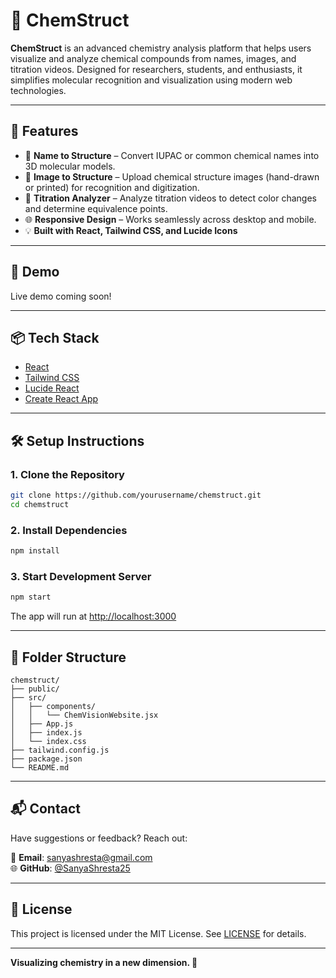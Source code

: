 
# 🔬 ChemStruct

**ChemStruct** is an advanced chemistry analysis platform that helps users visualize and analyze chemical compounds from names, images, and titration videos. Designed for researchers, students, and enthusiasts, it simplifies molecular recognition and visualization using modern web technologies.

---

## 🚀 Features

- 🧪 **Name to Structure** – Convert IUPAC or common chemical names into 3D molecular models.
- 📸 **Image to Structure** – Upload chemical structure images (hand-drawn or printed) for recognition and digitization.
- 🎥 **Titration Analyzer** – Analyze titration videos to detect color changes and determine equivalence points.
- 🌐 **Responsive Design** – Works seamlessly across desktop and mobile.
- 💡 **Built with React, Tailwind CSS, and Lucide Icons**

---

## 📸 Demo

Live demo coming soon!

---

## 📦 Tech Stack

- [React](https://reactjs.org/)
- [Tailwind CSS](https://tailwindcss.com/)
- [Lucide React](https://lucide.dev/)
- [Create React App](https://create-react-app.dev/)

---

## 🛠️ Setup Instructions

### 1. Clone the Repository

```bash
git clone https://github.com/yourusername/chemstruct.git
cd chemstruct
```

### 2. Install Dependencies

```bash
npm install
```

### 3. Start Development Server

```bash
npm start
```

The app will run at [http://localhost:3000](http://localhost:3000)

---

## 🧩 Folder Structure

```plaintext
chemstruct/
├── public/
├── src/
│   ├── components/
│   │   └── ChemVisionWebsite.jsx
│   ├── App.js
│   ├── index.js
│   └── index.css
├── tailwind.config.js
├── package.json
└── README.md
```

---

## 📬 Contact

Have suggestions or feedback? Reach out:

📧 **Email**: sanyashresta@gmail.com  
🌐 **GitHub**: [@SanyaShresta25](https://github.com/SanyaShresta25)

---

## 📝 License

This project is licensed under the MIT License. See [LICENSE](LICENSE) for details.

---

**Visualizing chemistry in a new dimension. 🌟**
